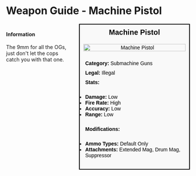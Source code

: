 # Weapon Guide - Machine Pistol

<div style="display: flex; align-items: flex-start; gap: 10px;">

  <div style="flex: 1; margin-right: 10px;">
  
  #### Information
  The 9mm for all the OGs, just don't let the cops catch you with that one.

  </div>

  <div style="width: 300px; border: 2px solid black; font-family: Arial, sans-serif; background-color: #f9f9f9; color: black;">
    <div style="background-color: #f9f9f9; padding: 10px; font-size: 20px; font-weight: bold; text-align: center;">Machine Pistol</div>
    <div style="text-align: center; padding: 10px;">
      <img src="image_url_here" alt="Machine Pistol" style="width: 100%; height: auto;">
    </div>
    <div style="padding: 10px;">
      <div style="padding: 5px;"><strong>Category:</strong> Submachine Guns</div>
      <div style="padding: 5px;"><strong>Legal:</strong> Illegal</div>
      <div style="padding: 5px;"><strong>Stats:</strong></div>
      <ul style="padding: 5px;">
        <li><strong>Damage:</strong> Low</li>
        <li><strong>Fire Rate:</strong> High</li>
        <li><strong>Accuracy:</strong> Low</li>
        <li><strong>Range:</strong> Low</li>
      </ul>
      <div style="padding: 5px;"><strong>Modifications:</strong></div>
      <ul style="padding: 5px;">
        <li><strong>Ammo Types:</strong> Default Only</li>
        <li><strong>Attachments:</strong> Extended Mag, Drum Mag, Suppressor</li>
      </ul>
    </div>
  </div>

</div>
